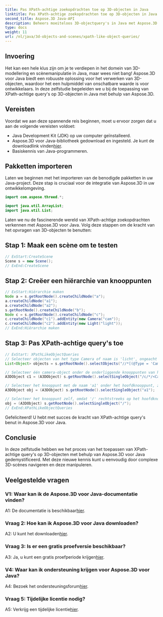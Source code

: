 ```yaml
---
title: Pas XPath-achtige zoekopdrachten toe op 3D-objecten in Java
linktitle: Pas XPath-achtige zoekopdrachten toe op 3D-objecten in Java
second_title: Aspose.3D Java-API
description: Beheers moeiteloos 3D-objectquery's in Java met Aspose.3D. Pas XPath-achtige query's toe, manipuleer scènes en breng uw 3D-ontwikkeling naar een hoger niveau.
type: docs
weight: 11
url: /nl/java/3d-objects-and-scenes/xpath-like-object-queries/
---
```

## Invoering

Het kan een hele klus zijn om je te verdiepen in het domein van 3D-modellering en scènemanipulatie in Java, maar wees niet bang! Aspose.3D voor Java biedt een robuuste oplossing voor het verwerken van 3D-objecten, waardoor het een hulpmiddel van onschatbare waarde is voor ontwikkelaars. In deze zelfstudie begeleiden we u bij de toepassing van XPath-achtige query's op 3D-objecten in Java met behulp van Aspose.3D.

## Vereisten

Voordat we aan deze spannende reis beginnen, moet u ervoor zorgen dat u aan de volgende vereisten voldoet:

- Java Development Kit (JDK) op uw computer geïnstalleerd.
-  Aspose.3D voor Java-bibliotheek gedownload en ingesteld. Je kunt de downloadlink vinden[hier](https://releases.aspose.com/3d/java/).
- Basiskennis van Java-programmeren.

## Pakketten importeren

Laten we beginnen met het importeren van de benodigde pakketten in uw Java-project. Deze stap is cruciaal voor de integratie van Aspose.3D in uw ontwikkelomgeving.

```java
import com.aspose.threed.*;

import java.util.ArrayList;
import java.util.List;
```

Laten we nu de fascinerende wereld van XPath-achtige zoekopdrachten verkennen met Aspose.3D voor Java. Volg deze stappen om de kracht van het opvragen van 3D-objecten te benutten:

## Stap 1: Maak een scène om te testen

```java
// ExStart:CreateScene
Scene s = new Scene();
// ExEnd:CreateScene
```

## Stap 2: Creëer een hiërarchie van knooppunten

```java
// ExStart:Hiërarchie maken
Node a = s.getRootNode().createChildNode("a");
a.createChildNode("a1");
a.createChildNode("a2");
s.getRootNode().createChildNode("b");
Node c = s.getRootNode().createChildNode("c");
c.createChildNode("c1").addEntity(new Camera("cam"));
c.createChildNode("c2").addEntity(new Light("light"));
// ExEnd:Hiërarchie maken
```

## Stap 3: Pas XPath-achtige query's toe

```java
// ExStart: XPathLikeObjectQueries
// Selecteer objecten van het type Camera of naam is 'licht', ongeacht hun locatie.
List<Object> objects = s.getRootNode().selectObjects("//*[(@Type = 'Camera') of (@Naam = 'licht')]");

// Selecteer één camera-object onder de onderliggende knooppunten van het knooppunt met de naam 'c' onder het hoofdknooppunt
A3DObject c1 = (A3DObject) s.getRootNode().selectSingleObject("/c/*/<Camera>");

// Selecteer het knooppunt met de naam 'a1' onder het hoofdknooppunt, zelfs als 'a1' geen direct onderliggend knooppunt is
A3DObject obj = (A3DObject) s.getRootNode().selectSingleObject("a1");

// Selecteer het knooppunt zelf, omdat '/' rechtstreeks op het hoofdknooppunt wordt geselecteerd
obj = (A3DObject) s.getRootNode().selectSingleObject("/");
// ExEnd:XPathLikeObjectQueries
```

Gefeliciteerd! U hebt met succes de kracht van XPath-achtige query's benut in Aspose.3D voor Java.

## Conclusie

In deze zelfstudie hebben we het proces van het toepassen van XPath-achtige query's op 3D-objecten met behulp van Aspose.3D voor Java gedemystificeerd. Met deze nieuwe kennis kunt u eenvoudig door complexe 3D-scènes navigeren en deze manipuleren.

## Veelgestelde vragen

### V1: Waar kan ik de Aspose.3D voor Java-documentatie vinden?

 A1: De documentatie is beschikbaar[hier](https://reference.aspose.com/3d/java/).

### Vraag 2: Hoe kan ik Aspose.3D voor Java downloaden?

 A2: U kunt het downloaden[hier](https://releases.aspose.com/3d/java/).

### Vraag 3: Is er een gratis proefversie beschikbaar?

 A3: Ja, u kunt een gratis proefperiode krijgen[hier](https://releases.aspose.com/).

### V4: Waar kan ik ondersteuning krijgen voor Aspose.3D voor Java?

 A4: Bezoek het ondersteuningsforum[hier](https://forum.aspose.com/c/3d/18).

### Vraag 5: Tijdelijke licentie nodig?

 A5: Verkrijg een tijdelijke licentie[hier](https://purchase.aspose.com/temporary-license/).
